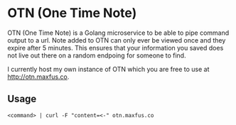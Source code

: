 # OTN (One Time Note)

OTN (One Time Note) is a Golang microservice to be able to pipe command output to a url. 
Note added to OTN can only ever be viewed once and they expire after 5 minutes. 
This ensures that your information you saved does not live out there on a random endpoing for someone to find. 

I currently host my own instance of OTN which you are free to use at http://otn.maxfus.co.
## Usage
`<command> | curl -F "content=<-" otn.maxfus.co`
